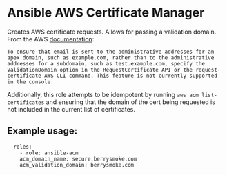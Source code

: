 # Ansible AWS Certificate Manager

Creates AWS certificate requests. Allows for passing a validation domain. From the AWS [documentation](http://docs.aws.amazon.com/acm/latest/userguide/gs-acm-validate.html):
```
To ensure that email is sent to the administrative addresses for an apex domain, such as example.com, rather than to the administrative addresses for a subdomain, such as test.example.com, specify the ValidationDomain option in the RequestCertificate API or the request-certificate AWS CLI command. This feature is not currently supported in the console.
```
Additionally, this role attempts to be idempotent by running `aws acm list-certificates` and ensuring that the domain of the cert being requested is not included in the current list of certificates. 

## Example usage:

```
  roles:
    - role: ansible-acm
    acm_domain_name: secure.berrysmoke.com
    acm_validation_domain: berrysmoke.com

```
